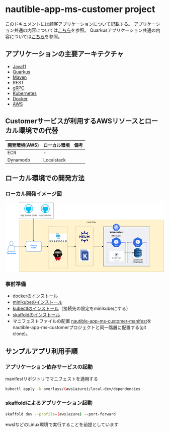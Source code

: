 # nautible-app-ms-customer project
このドキュメントには顧客アプリケーションについて記載する。
アプリケーション共通の内容については[こちら](https://github.com/nautible/docs/blob/main/referenceapp-architecture/README.md)を参照。
Quarkusアプリケーション共通の内容については[こちら](https://github.com/nautible/docs/blob/main/reference/quarkus/README.md)を参照。

## アプリケーションの主要アーキテクチャ
* [Java11](https://www.oracle.com/java/)
* [Quarkus](https://quarkus.io/)
* [Maven](https://maven.apache.org/)
* REST
* [gRPC](https://grpc.io/)
* [Kubernetes](https://kubernetes.io/)
* [Docker](https://www.docker.com/)
* [AWS](https://aws.amazon.com/)


## Customerサービスが利用するAWSリソースとローカル環境での代替
|  開発環境(AWS)  |  ローカル環境  | 備考 |
| ---- | ---- | ---- |
| ECR | - |  |
| Dynamodb | Localstack |  |

## ローカル環境での開発方法
### ローカル開発イメージ図
![ローカル開発イメージ](local-dev-image.png)

### 事前準備
* [dockerのインストール](https://docs.docker.com/get-docker/)
* [minikubeのインストール](https://kubernetes.io/ja/docs/tasks/tools/install-minikube/)
* [kubectlのインストール](https://kubernetes.io/ja/docs/tasks/tools/install-kubectl/)（接続先の設定をminikubeにする）
* [skaffoldのインストール](https://skaffold.dev/docs/install/)
* マニフェストファイルの配置
[nautible-app-ms-customer-manifest](https://github.com/nautible/nautible-app-ms-customer-manifest)をnautible-app-ms-customerプロジェクトと同一階層に配置する(git clone)。

## サンプルアプリ利用手順

### アプリケーション依存サービスの起動

manifestリポジトリでマニフェストを適用する

```bash
kubectl apply -k overlays/(aws|azure)/local-dev/dependencies
```
### skaffoldによるアプリケーション起動

```bash
skaffold dev --profile=(aws|azure) --port-forward
```
※wslなどのLinux環境で実行することを前提としています